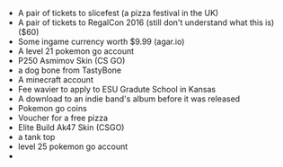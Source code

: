 * A pair of tickets to slicefest (a pizza festival in the UK)
* A pair of tickets to RegalCon 2016 (still don't understand what this is) ($60)
* Some ingame currency worth $9.99 (agar.io)
* A level 21 pokemon go account
* P250 Asmimov Skin (CS GO)
* a dog bone from TastyBone
* A minecraft account
* Fee wavier to apply to ESU Gradute School in Kansas
* A download to an indie band's album before it was released
* Pokemon go coins
* Voucher for a free pizza
* Elite Build Ak47 Skin (CSGO)
* a tank top
* level 25 pokemon go account
* 
